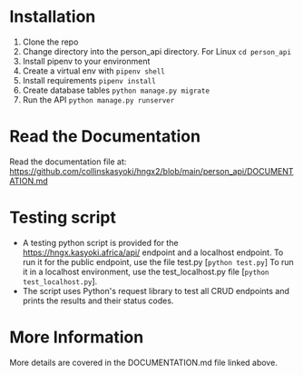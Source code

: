 # Installation

1. Clone the repo
2. Change directory into the person_api directory. For Linux `cd person_api`
3. Install pipenv to your environment
4. Create a virtual env with `pipenv shell`
5. Install requirements `pipenv install`
6. Create database tables `python manage.py migrate`
7. Run the API `python manage.py runserver`

# Read the Documentation

Read the documentation file at:
https://github.com/collinskasyoki/hngx2/blob/main/person_api/DOCUMENTATION.md

# Testing script

- A testing python script is provided for the https://hngx.kasyoki.africa/api/ endpoint and a localhost endpoint. To run it for the public endpoint, use the file test.py [`python test.py`] To run it in a localhost environment, use the test_localhost.py file [`python test_localhost.py`].
- The script uses Python's request library to test all CRUD endpoints and prints the results and their status codes.

# More Information

More details are covered in the DOCUMENTATION.md file linked above.

